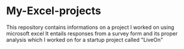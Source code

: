 # My-Excel-projects
This repository contains informations on a project I worked on using microsoft excel
It entails responses from a survey form and its proper analysis which I worked on for a startup project called "LiveOn"
